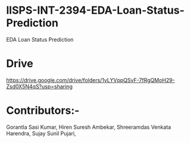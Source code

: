 # llSPS-INT-2394-EDA-Loan-Status-Prediction
EDA Loan Status Prediction

# Drive
https://drive.google.com/drive/folders/1yLYVppQSvF-7fRgQMoH29-Zsd0X5N4qS?usp=sharing

# Contributors:-
Gorantla Sasi Kumar,
Hiren Suresh Ambekar,
Shreeramdas Venkata Harendra,
Sujay Sunil Pujari,
